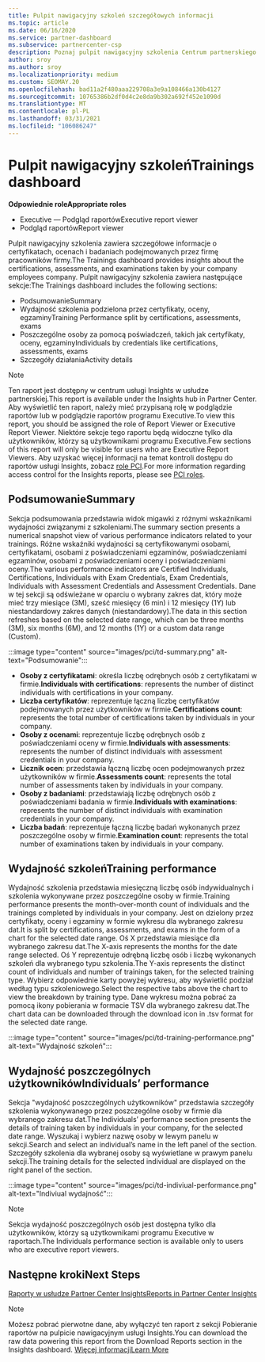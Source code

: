 ```yaml
---
title: Pulpit nawigacyjny szkoleń szczegółowych informacji
ms.topic: article
ms.date: 06/16/2020
ms.service: partner-dashboard
ms.subservice: partnercenter-csp
description: Poznaj pulpit nawigacyjny szkolenia Centrum partnerskiego. Szkolenie to jeden z raportów dostępnych w obszarze usługi Partner Center Insights (PCI).
author: sroy
ms.author: sroy
ms.localizationpriority: medium
ms.custom: SEOMAY.20
ms.openlocfilehash: bad11a2f480aaa229708a3e9a108466a130b4127
ms.sourcegitcommit: 10765386b2df0d4c2e8da9b302a692f452e1090d
ms.translationtype: MT
ms.contentlocale: pl-PL
ms.lasthandoff: 03/31/2021
ms.locfileid: "106086247"
---
```

# <a name="trainings-dashboard"></a><span data-ttu-id="8435b-104">Pulpit nawigacyjny szkoleń</span><span class="sxs-lookup"><span data-stu-id="8435b-104">Trainings dashboard</span></span>

<span data-ttu-id="8435b-105">**Odpowiednie role**</span><span class="sxs-lookup"><span data-stu-id="8435b-105">**Appropriate roles**</span></span>

- <span data-ttu-id="8435b-106">Executive — Podgląd raportów</span><span class="sxs-lookup"><span data-stu-id="8435b-106">Executive report viewer</span></span>
- <span data-ttu-id="8435b-107">Podgląd raportów</span><span class="sxs-lookup"><span data-stu-id="8435b-107">Report viewer</span></span>

<span data-ttu-id="8435b-108">Pulpit nawigacyjny szkolenia zawiera szczegółowe informacje o certyfikatach, ocenach i badaniach podejmowanych przez firmę pracowników firmy.</span><span class="sxs-lookup"><span data-stu-id="8435b-108">The Trainings dashboard provides insights about the certifications, assessments, and examinations taken by your company employees company.</span></span> <span data-ttu-id="8435b-109">Pulpit nawigacyjny szkolenia zawiera następujące sekcje:</span><span class="sxs-lookup"><span data-stu-id="8435b-109">The Trainings dashboard includes the following sections:</span></span>

- <span data-ttu-id="8435b-110">Podsumowanie</span><span class="sxs-lookup"><span data-stu-id="8435b-110">Summary</span></span>
- <span data-ttu-id="8435b-111">Wydajność szkolenia podzielona przez certyfikaty, oceny, egzaminy</span><span class="sxs-lookup"><span data-stu-id="8435b-111">Training Performance split by certifications, assessments, exams</span></span>
- <span data-ttu-id="8435b-112">Poszczególne osoby za pomocą poświadczeń, takich jak certyfikaty, oceny, egzaminy</span><span class="sxs-lookup"><span data-stu-id="8435b-112">Individuals by credentials like certifications, assessments, exams</span></span>
- <span data-ttu-id="8435b-113">Szczegóły działania</span><span class="sxs-lookup"><span data-stu-id="8435b-113">Activity details</span></span>

>[!NOTE] 
><span data-ttu-id="8435b-114">Ten raport jest dostępny w centrum usługi Insights w usłudze partnerskiej.</span><span class="sxs-lookup"><span data-stu-id="8435b-114">This report is available under the Insights hub in Partner Center.</span></span> <span data-ttu-id="8435b-115">Aby wyświetlić ten raport, należy mieć przypisaną rolę w podglądzie raportów lub w podglądzie raportów programu Executive.</span><span class="sxs-lookup"><span data-stu-id="8435b-115">To view this report, you should be assigned the role of Report Viewer or Executive Report Viewer.</span></span> <span data-ttu-id="8435b-116">Niektóre sekcje tego raportu będą widoczne tylko dla użytkowników, którzy są użytkownikami programu Executive.</span><span class="sxs-lookup"><span data-stu-id="8435b-116">Few sections of this report will only be visible for users who are Executive Report Viewers.</span></span> <span data-ttu-id="8435b-117">Aby uzyskać więcej informacji na temat kontroli dostępu do raportów usługi Insights, zobacz [role PCI](pci-roles.md).</span><span class="sxs-lookup"><span data-stu-id="8435b-117">For more information regarding access control for the Insights reports, please see [PCI roles](pci-roles.md).</span></span>

## <a name="summary"></a><span data-ttu-id="8435b-118">Podsumowanie</span><span class="sxs-lookup"><span data-stu-id="8435b-118">Summary</span></span>

<span data-ttu-id="8435b-119">Sekcja podsumowania przedstawia widok migawki z różnymi wskaźnikami wydajności związanymi z szkoleniami.</span><span class="sxs-lookup"><span data-stu-id="8435b-119">The summary section presents a numerical snapshot view of various performance indicators related to your trainings.</span></span> <span data-ttu-id="8435b-120">Różne wskaźniki wydajności są certyfikowanymi osobami, certyfikatami, osobami z poświadczeniami egzaminów, poświadczeniami egzaminów, osobami z poświadczeniami oceny i poświadczeniami oceny.</span><span class="sxs-lookup"><span data-stu-id="8435b-120">The various performance indicators are Certified Individuals, Certifications, Individuals with Exam Credentials, Exam Credentials, Individuals with Assessment Credentials and Assessment Credentials.</span></span> <span data-ttu-id="8435b-121">Dane w tej sekcji są odświeżane w oparciu o wybrany zakres dat, który może mieć trzy miesiące (3M), sześć miesięcy (6 min) i 12 miesięcy (1Y) lub niestandardowy zakres danych (niestandardowy).</span><span class="sxs-lookup"><span data-stu-id="8435b-121">The data in this section refreshes based on the selected date range, which can be three months (3M), six months (6M), and 12 months (1Y) or a custom data range (Custom).</span></span> 

:::image type="content" source="images/pci/td-summary.png" alt-text="Podsumowanie":::

- <span data-ttu-id="8435b-123">**Osoby z certyfikatami**: określa liczbę odrębnych osób z certyfikatami w firmie.</span><span class="sxs-lookup"><span data-stu-id="8435b-123">**Individuals with certifications**: represents the number of distinct individuals with certifications in your company.</span></span>
- <span data-ttu-id="8435b-124">**Liczba certyfikatów**: reprezentuje łączną liczbę certyfikatów podejmowanych przez użytkowników w firmie.</span><span class="sxs-lookup"><span data-stu-id="8435b-124">**Certifications count**: represents the total number of certifications taken by individuals in your company.</span></span>
- <span data-ttu-id="8435b-125">**Osoby z ocenami**: reprezentuje liczbę odrębnych osób z poświadczeniami oceny w firmie.</span><span class="sxs-lookup"><span data-stu-id="8435b-125">**Individuals with assessments**: represents the number of distinct individuals with assessment credentials in your company.</span></span> 
- <span data-ttu-id="8435b-126">**Licznik ocen**: przedstawia łączną liczbę ocen podejmowanych przez użytkowników w firmie.</span><span class="sxs-lookup"><span data-stu-id="8435b-126">**Assessments count**: represents the total number of assessments taken by individuals in your company.</span></span>
- <span data-ttu-id="8435b-127">**Osoby z badaniami**: przedstawiają liczbę odrębnych osób z poświadczeniami badania w firmie.</span><span class="sxs-lookup"><span data-stu-id="8435b-127">**Individuals with examinations**: represents the number of distinct individuals with examination credentials in your company.</span></span> 
- <span data-ttu-id="8435b-128">**Liczba badań**: reprezentuje łączną liczbę badań wykonanych przez poszczególne osoby w firmie.</span><span class="sxs-lookup"><span data-stu-id="8435b-128">**Examination count**: represents the total number of examinations taken by individuals in your company.</span></span>

## <a name="training-performance"></a><span data-ttu-id="8435b-129">Wydajność szkoleń</span><span class="sxs-lookup"><span data-stu-id="8435b-129">Training performance</span></span>

<span data-ttu-id="8435b-130">Wydajność szkolenia przedstawia miesięczną liczbę osób indywidualnych i szkolenia wykonywane przez poszczególne osoby w firmie.</span><span class="sxs-lookup"><span data-stu-id="8435b-130">Training performance presents the month-over-month count of individuals and the trainings completed by individuals in your company.</span></span> <span data-ttu-id="8435b-131">Jest on dzielony przez certyfikaty, oceny i egzaminy w formie wykresu dla wybranego zakresu dat.</span><span class="sxs-lookup"><span data-stu-id="8435b-131">It is split by certifications, assessments, and exams in the form of a chart for the selected date range.</span></span> <span data-ttu-id="8435b-132">Oś X przedstawia miesiące dla wybranego zakresu dat.</span><span class="sxs-lookup"><span data-stu-id="8435b-132">The X-axis represents the months for the date range selected.</span></span> <span data-ttu-id="8435b-133">Oś Y reprezentuje odrębną liczbę osób i liczbę wykonanych szkoleń dla wybranego typu szkolenia.</span><span class="sxs-lookup"><span data-stu-id="8435b-133">The Y-axis represents the distinct count of individuals and number of trainings taken, for the selected training type.</span></span> <span data-ttu-id="8435b-134">Wybierz odpowiednie karty powyżej wykresu, aby wyświetlić podział według typu szkoleniowego.</span><span class="sxs-lookup"><span data-stu-id="8435b-134">Select the respective tabs above the chart to view the breakdown by training type.</span></span> <span data-ttu-id="8435b-135">Dane wykresu można pobrać za pomocą ikony pobierania w formacie TSV dla wybranego zakresu dat.</span><span class="sxs-lookup"><span data-stu-id="8435b-135">The chart data can be downloaded through the download icon in .tsv format for the selected date range.</span></span>

:::image type="content" source="images/pci/td-training-performance.png" alt-text="Wydajność szkoleń":::

## <a name="individuals-performance"></a><span data-ttu-id="8435b-137">Wydajność poszczególnych użytkowników</span><span class="sxs-lookup"><span data-stu-id="8435b-137">Individuals’ performance</span></span>

<span data-ttu-id="8435b-138">Sekcja "wydajność poszczególnych użytkowników" przedstawia szczegóły szkolenia wykonywanego przez poszczególne osoby w firmie dla wybranego zakresu dat.</span><span class="sxs-lookup"><span data-stu-id="8435b-138">The Individuals’ performance section presents the details of training taken by individuals in your company, for the selected date range.</span></span> <span data-ttu-id="8435b-139">Wyszukaj i wybierz nazwę osoby w lewym panelu w sekcji.</span><span class="sxs-lookup"><span data-stu-id="8435b-139">Search and select an individual’s name in the left panel of the section.</span></span> <span data-ttu-id="8435b-140">Szczegóły szkolenia dla wybranej osoby są wyświetlane w prawym panelu sekcji.</span><span class="sxs-lookup"><span data-stu-id="8435b-140">The training details for the selected individual are displayed on the right panel of the section.</span></span>

:::image type="content" source="images/pci/td-indiviual-performance.png" alt-text="Indiviual wydajność":::

>[!NOTE] 
> <span data-ttu-id="8435b-142">Sekcja wydajność poszczególnych osób jest dostępna tylko dla użytkowników, którzy są użytkownikami programu Executive w raportach.</span><span class="sxs-lookup"><span data-stu-id="8435b-142">The Individuals performance section is available only to users who are executive report viewers.</span></span> 

## <a name="next-steps"></a><span data-ttu-id="8435b-143">Następne kroki</span><span class="sxs-lookup"><span data-stu-id="8435b-143">Next Steps</span></span>

[<span data-ttu-id="8435b-144">Raporty w usłudze Partner Center Insights</span><span class="sxs-lookup"><span data-stu-id="8435b-144">Reports in Partner Center Insights</span></span>](partner-center-insights.md)

>[!NOTE] 
> <span data-ttu-id="8435b-145">Możesz pobrać pierwotne dane, aby wyłączyć ten raport z sekcji Pobieranie raportów na pulpicie nawigacyjnym usługi Insights.</span><span class="sxs-lookup"><span data-stu-id="8435b-145">You can download the raw data powering this report from the Download Reports section in the Insights dashboard.</span></span> [<span data-ttu-id="8435b-146">Więcej informacji</span><span class="sxs-lookup"><span data-stu-id="8435b-146">Learn More</span></span>](pci-download-reports.md)